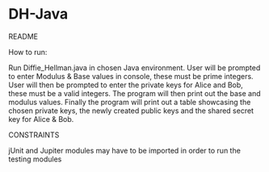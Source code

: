 # DH-Java

README

How to run:

Run Diffie_Hellman.java in chosen Java environment. 
User will be prompted to enter Modulus & Base values in console, these must be prime integers. 
User will then be prompted to enter the private keys for Alice and Bob, these must be a valid integers. 
The program will then print out the base and modulus values. 
Finally the program will print out a table showcasing the chosen private keys, the newly created public keys and the shared secret key for Alice & Bob. 

CONSTRAINTS

jUnit and Jupiter modules may have to be imported in order to run the testing modules




